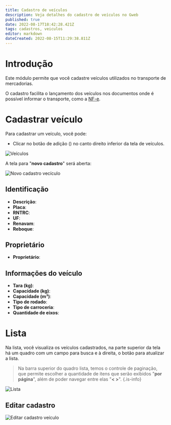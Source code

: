```yaml
---
title: Cadastro de veículos
description: Veja detalhes do cadastro de veículos no Gweb
published: true
date: 2022-08-17T18:42:28.421Z
tags: cadastros, veiculos
editor: markdown
dateCreated: 2022-08-15T11:29:38.811Z
---
```


# Introdução

Este módulo permite que você cadastre veículos utilizados no transporte de mercadorias.

O cadastro facilita o lançamento dos veículos nos documentos onde é possível informar o transporte, como a [NF-e](/movimentos/nf-e).

# Cadastrar veículo

Para cadastrar um veículo, você pode:

- Clicar no botão de adição (<em class="mdi mdi-plus"></em>) no canto direito inferior da tela de veículos.

![Veículos](/cadastros/veículos/veiculos.png)

A tela para "**novo cadastro**" será aberta:

![Novo cadastro vecículo](/cadastros/veículos/novo_cadastro.png)

## Identificação

- **Descrição**:
- **Placa**:
- **RNTRC**:
- **UF**:
- **Renavam**:
- <em class="mdi mdi-checkbox-blank-outline"></em> **Reboque**:

## Proprietário

- **Proprietário**:

## Informações do veículo

- **Tara (kg)**:
- **Capacidade (kg)**:
- **Capacidade (m³)**:
- **Tipo de rodado**:
- **Tipo de carroceria**:
- **Quantidade de eixos**:

# Lista

Na lista, você visualiza os veículos cadastrados, na parte superior da tela há um quadro com um campo para busca e à direita, o botão para atualizar a lista.

> Na barra superior do quadro lista, temos o controle de paginação, que permite escolher a quantidade de itens que serão exibidos "**por página**", além de poder navegar entre elas "**< >**".
{.is-info}

![Lista](/cadastros/veículos/lista.png)

## Editar cadastro

![Editar cadastro veículo](/cadastros/veículos/editar_veiculo.png)

